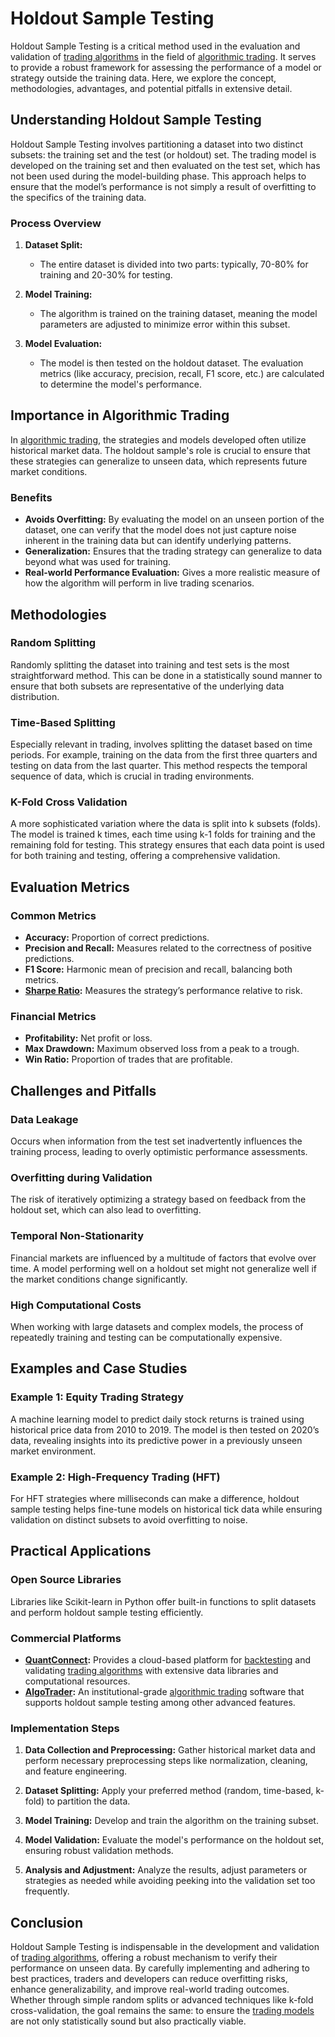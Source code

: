 # Holdout Sample Testing

Holdout Sample Testing is a critical method used in the evaluation and validation of [trading algorithms](../t/trading_algorithms.md) in the field of [algorithmic trading](../a/algorithmic_trading.md). It serves to provide a robust framework for assessing the performance of a model or strategy outside the training data. Here, we explore the concept, methodologies, advantages, and potential pitfalls in extensive detail.

## Understanding Holdout Sample Testing

Holdout Sample Testing involves partitioning a dataset into two distinct subsets: the training set and the test (or holdout) set. The trading model is developed on the training set and then evaluated on the test set, which has not been used during the model-building phase. This approach helps to ensure that the model’s performance is not simply a result of overfitting to the specifics of the training data.

### Process Overview
1. **Dataset Split:** 
   - The entire dataset is divided into two parts: typically, 70-80% for training and 20-30% for testing.
   
2. **Model Training:** 
   - The algorithm is trained on the training dataset, meaning the model parameters are adjusted to minimize error within this subset.
   
3. **Model Evaluation:** 
   - The model is then tested on the holdout dataset. The evaluation metrics (like accuracy, precision, recall, F1 score, etc.) are calculated to determine the model's performance.

## Importance in Algorithmic Trading

In [algorithmic trading](../a/algorithmic_trading.md), the strategies and models developed often utilize historical market data. The holdout sample's role is crucial to ensure that these strategies can generalize to unseen data, which represents future market conditions.

### Benefits
- **Avoids Overfitting:** By evaluating the model on an unseen portion of the dataset, one can verify that the model does not just capture noise inherent in the training data but can identify underlying patterns.
- **Generalization:** Ensures that the trading strategy can generalize to data beyond what was used for training.
- **Real-world Performance Evaluation:** Gives a more realistic measure of how the algorithm will perform in live trading scenarios.

## Methodologies

### Random Splitting
Randomly splitting the dataset into training and test sets is the most straightforward method. This can be done in a statistically sound manner to ensure that both subsets are representative of the underlying data distribution.

### Time-Based Splitting
Especially relevant in trading, involves splitting the dataset based on time periods. For example, training on the data from the first three quarters and testing on data from the last quarter. This method respects the temporal sequence of data, which is crucial in trading environments.

### K-Fold Cross Validation
A more sophisticated variation where the data is split into k subsets (folds). The model is trained k times, each time using k-1 folds for training and the remaining fold for testing. This strategy ensures that each data point is used for both training and testing, offering a comprehensive validation.

## Evaluation Metrics

### Common Metrics
- **Accuracy:** Proportion of correct predictions.
- **Precision and Recall:** Measures related to the correctness of positive predictions.
- **F1 Score:** Harmonic mean of precision and recall, balancing both metrics.
- **[Sharpe Ratio](../s/sharpe_ratio.md):** Measures the strategy’s performance relative to risk.

### Financial Metrics
- **Profitability:** Net profit or loss.
- **Max Drawdown:** Maximum observed loss from a peak to a trough.
- **Win Ratio:** Proportion of trades that are profitable.

## Challenges and Pitfalls

### Data Leakage
Occurs when information from the test set inadvertently influences the training process, leading to overly optimistic performance assessments.

### Overfitting during Validation
The risk of iteratively optimizing a strategy based on feedback from the holdout set, which can also lead to overfitting.

### Temporal Non-Stationarity
Financial markets are influenced by a multitude of factors that evolve over time. A model performing well on a holdout set might not generalize well if the market conditions change significantly.

### High Computational Costs
When working with large datasets and complex models, the process of repeatedly training and testing can be computationally expensive.

## Examples and Case Studies

### Example 1: Equity Trading Strategy
A machine learning model to predict daily stock returns is trained using historical price data from 2010 to 2019. The model is then tested on 2020’s data, revealing insights into its predictive power in a previously unseen market environment.

### Example 2: High-Frequency Trading (HFT)
For HFT strategies where milliseconds can make a difference, holdout sample testing helps fine-tune models on historical tick data while ensuring validation on distinct subsets to avoid overfitting to noise.

## Practical Applications

### Open Source Libraries
Libraries like Scikit-learn in Python offer built-in functions to split datasets and perform holdout sample testing efficiently.

### Commercial Platforms
- **[QuantConnect](https://www.quantconnect.com/):** Provides a cloud-based platform for [backtesting](../b/backtesting.md) and validating [trading algorithms](../t/trading_algorithms.md) with extensive data libraries and computational resources.
- **[AlgoTrader](https://www.algotrader.com/):** An institutional-grade [algorithmic trading](../a/algorithmic_trading.md) software that supports holdout sample testing among other advanced features.

### Implementation Steps
1. **Data Collection and Preprocessing:** Gather historical market data and perform necessary preprocessing steps like normalization, cleaning, and feature engineering.
   
2. **Dataset Splitting:** Apply your preferred method (random, time-based, k-fold) to partition the data.
   
3. **Model Training:** Develop and train the algorithm on the training subset.
   
4. **Model Validation:** Evaluate the model's performance on the holdout set, ensuring robust validation methods.

5. **Analysis and Adjustment:** Analyze the results, adjust parameters or strategies as needed while avoiding peeking into the validation set too frequently.

## Conclusion

Holdout Sample Testing is indispensable in the development and validation of [trading algorithms](../t/trading_algorithms.md), offering a robust mechanism to verify their performance on unseen data. By carefully implementing and adhering to best practices, traders and developers can reduce overfitting risks, enhance generalizability, and improve real-world trading outcomes. Whether through simple random splits or advanced techniques like k-fold cross-validation, the goal remains the same: to ensure the [trading models](../t/trading_models.md) are not only statistically sound but also practically viable.